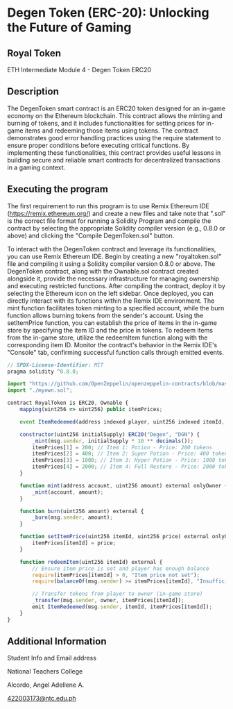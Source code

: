 # Degen Token (ERC-20): Unlocking the Future of Gaming
## Royal Token
ETH Intermediate Module 4 - Degen Token ERC20

## Description

The DegenToken smart contract is an ERC20 token designed for an in-game economy on the Ethereum blockchain. This contract allows the minting and burning of tokens, and it includes functionalities for setting prices for in-game items and redeeming those items using tokens. The contract demonstrates good error handling practices using the require statement to ensure proper conditions before executing critical functions. By implementing these functionalities, this contract provides useful lessons in building secure and reliable smart contracts for decentralized transactions in a gaming context.

## Executing the program

The first requirement to run this program is to use Remix Ethereum IDE (https://remix.ethereum.org/) and create a new files and take note that ".sol" is the correct file format for running a Solidity Program and compile the contract by selecting the appropriate Solidity compiler version (e.g., 0.8.0 or above) and clicking the "Compile DegenToken.sol" button.

To interact with the DegenToken contract and leverage its functionalities, you can use Remix Ethereum IDE. Begin by creating a new "royaltoken.sol" file and compiling it using a Solidity compiler version 0.8.0 or above. The DegenToken contract, along with the Ownable.sol contract created alongside it, provide the necessary infrastructure for managing ownership and executing restricted functions. After compiling the contract, deploy it by selecting the Ethereum icon on the left sidebar. Once deployed, you can directly interact with its functions within the Remix IDE environment. The mint function facilitates token minting to a specified account, while the burn function allows burning tokens from the sender's account. Using the setItemPrice function, you can establish the price of items in the in-game store by specifying the item ID and the price in tokens. To redeem items from the in-game store, utilize the redeemItem function along with the corresponding item ID. Monitor the contract's behavior in the Remix IDE's "Console" tab, confirming successful function calls through emitted events.

```javascript
// SPDX-License-Identifier: MIT
pragma solidity ^0.8.0;

import "https://github.com/OpenZeppelin/openzeppelin-contracts/blob/master/contracts/token/ERC20/ERC20.sol";
import "./myown.sol";

contract RoyalToken is ERC20, Ownable {
    mapping(uint256 => uint256) public itemPrices;

    event ItemRedeemed(address indexed player, uint256 indexed itemId, uint256 amount);

    constructor(uint256 initialSupply) ERC20("Degen", "DGN") {
        _mint(msg.sender, initialSupply * 10 ** decimals());
        itemPrices[1] = 200; // Item 1: Potion - Price: 200 tokens
        itemPrices[2] = 400; // Item 2: Super Potion - Price: 400 tokens
        itemPrices[3] = 1000; // Item 3: Hyper Potion - Price: 1000 tokens
        itemPrices[4] = 2000; // Item 4: Full Restore - Price: 2000 tokens
    }

    function mint(address account, uint256 amount) external onlyOwner {
        _mint(account, amount);
    }

    function burn(uint256 amount) external {
        _burn(msg.sender, amount);
    }

    function setItemPrice(uint256 itemId, uint256 price) external onlyOwner {
        itemPrices[itemId] = price;
    }

    function redeemItem(uint256 itemId) external {
        // Ensure item price is set and player has enough balance
        require(itemPrices[itemId] > 0, "Item price not set");
        require(balanceOf(msg.sender) >= itemPrices[itemId], "Insufficient balance");

        // Transfer tokens from player to owner (in-game store)
        _transfer(msg.sender, owner, itemPrices[itemId]);
        emit ItemRedeemed(msg.sender, itemId, itemPrices[itemId]);
    }
}
```

## Additional Information

Student Info and Email address

National Teachers College

Alcordo, Angel Adellene A.
 
422003173@ntc.edu.ph
